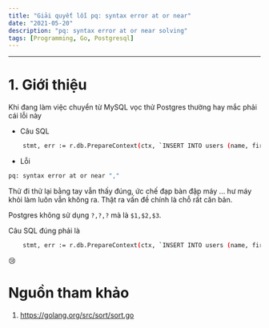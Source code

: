 ```yaml
---
title: "Giải quyết lỗi pq: syntax error at or near"
date: "2021-05-20"
description: "pq: syntax error at or near solving"
tags: [Programming, Go, Postgresql]
---
```


---

# 1. Giới thiệu

Khi đang làm việc chuyển từ MySQL vọc thử Postgres thường hay mắc phải cái lỗi này

- Câu SQL

```bash
	stmt, err := r.db.PrepareContext(ctx, `INSERT INTO users (name, firebase_id, provider) VALUES (?,?,?)`)
```

- Lỗi

```bash
pq: syntax error at or near ","
```

Thử đi thử lại bằng tay vẫn thấy đúng, ức chế đạp bàn đập máy ... hư máy khỏi làm luôn vẫn không ra.
Thật ra vấn đề chính là chỗ rất căn bản.

Postgres không sử dụng `?,?,?` mà là `$1,$2,$3`.

Câu SQL đúng phải là
```bash
	stmt, err := r.db.PrepareContext(ctx, `INSERT INTO users (name, firebase_id, provider) VALUES ($1,$2,$3)`)
```

:cry:

# Nguồn tham khảo

1. https://golang.org/src/sort/sort.go
